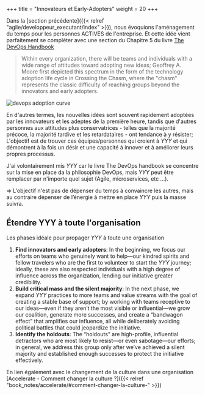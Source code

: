 +++
title = "Innovateurs et Early-Adopters"
weight = 20
+++

Dans la [section précédente]({{< relref "agile/developpeur_executant/index" >}}), nous évoquions l'aménagement du temps pour les personnes ACTIVES de l'entreprise. Et cette idée vient parfaitement se compléter avec une section du Chapitre 5 du livre [The DevOps Handbook](book_notes/devops_handbook/index)

> Within every organization, there will be teams and individuals with a wide range of attitudes toward adopting new ideas; Geoffrey A. Moore first depicted this spectrum in the form of the technology adoption life cycle in Crossing the Chasm, where the "chasm" represents the classic difficulty of reaching groups beyond the innovators and early adopters.

![devops adoption curve](adoption_curve.png)

En d'autres termes, les nouvelles idées sont souvent rapidement adoptées par les innovateurs et les adeptes de la première heure, tandis que d'autres personnes aux attitudes plus conservatrices - telles que la majorité précoce, la majorité tardive et les retardataires - ont tendance à y résister; L'objectif est de trouver ces équipes/personnes qui croient à *YYY* et qui démontrent à la fois un désir et une capacité à innover et à améliorer leurs propres processus. 

J'ai volontairement mis *YYY* car le livre The DevOps handbook se concentre sur la mise en place da la philosophie DevOps, mais *YYY* peut être remplacer par n'importe quel sujet (Agile, microservices, etc ...). 

=> L'objectif n'est pas de dépenser du temps à convaincre les autres, mais au contraire dépenser de l’énergie à mettre en place *YYY* puis la masse suivra.

## Étendre YYY à toute l'organisation
Les phases idéale pour propager *YYY* à toute une organisation

1. **Find innovators and early adopters**: In the beginning, we focus our efforts on teams who genuinely want to help—our kindred spirits and fellow travelers who are the first to volunteer to start the *YYY* journey; ideally, these are also respected individuals with a high degree of influence across the organization, lending our initiative greater credibility.
2. **Build critical mass and the silent majority**: In the next phase, we expand *YYY* practices to more teams and value streams with the goal of creating a stable base of support; by working with teams receptive to our ideas—even if they aren’t the most visible or influential—we grow our coalition, generate more successes, and create a “bandwagon effect” that amplifies our influence, all while deliberately avoiding political battles that could jeopardize the initiative.
3. **Identify the holdouts**: The “holdouts” are high-profile, influential detractors who are most likely to resist—or even sabotage—our efforts; in general, we address this group only after we’ve achieved a silent majority and established enough successes to protect the initiative effectively.

En lien également avec le changement de la culture dans une organisation [Accelerate - Comment changer la culture ?]({{< relref "book_notes/accelerate/#comment-changer-la-culture-" >}})